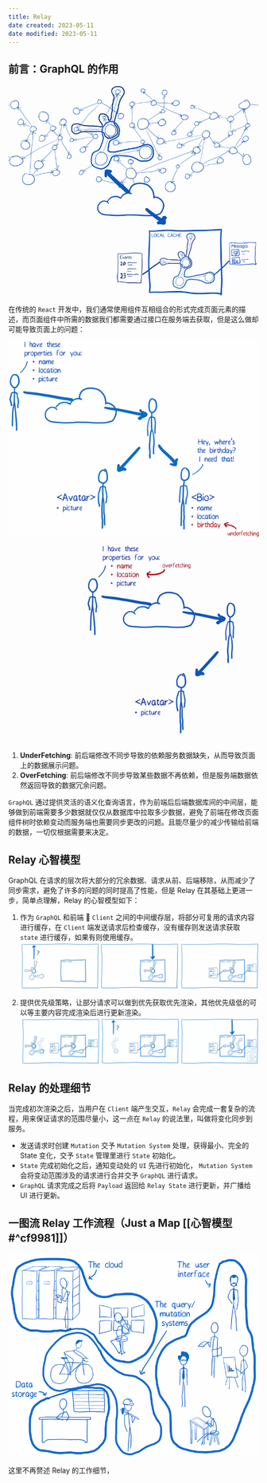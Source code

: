 ```yaml
---
title: Relay
date created: 2023-05-11
date modified: 2023-05-11
---
```


## 前言：GraphQL 的作用

![image.png](https://raw.githubusercontent.com/jeasonnow/pics/main/202305111530111.png)

在传统的 `React` 开发中，我们通常使用组件互相组合的形式完成页面元素的描述，而页面组件中所需的数据我们都需要通过接口在服务端去获取，但是这么做却可能导致页面上的问题：

![image.png](https://raw.githubusercontent.com/jeasonnow/pics/main/202305111524014.png)

![image.png](https://raw.githubusercontent.com/jeasonnow/pics/main/202305111525343.png)

1. **UnderFetching**: 前后端修改不同步导致的依赖服务数据缺失，从而导致页面上的数据展示问题。
2. **OverFetching**: 前后端修改不同步导致某些数据不再依赖，但是服务端数据依然返回导致的数据冗余问题。

`GraphQL` 通过提供灵活的语义化查询语言，作为前端后后端数据库间的中间层，能够做到前端需要多少数据就仅仅从数据库中拉取多少数据，避免了前端在修改页面组件树时依赖变动而服务端也需要同步更改的问题。且能尽量少的减少传输给前端的数据，一切仅根据需要来决定。

## Relay 心智模型

 GraphQL 在请求的层次将大部分的冗余数据、请求从前、后端移除，从而减少了同步需求，避免了许多的问题的同时提高了性能，但是 Relay 在其基础上更进一步，简单点理解，Relay 的心智模型如下：

 
1. 作为 `GraphQL` 和前端  `Client` 之间的中间缓存层，将部分可复用的请求内容进行缓存，在 `Client` 端发送请求后检查缓存，没有缓存则发送请求获取 `state` 进行缓存，如果有则使用缓存。  
   ![image.png](https://raw.githubusercontent.com/jeasonnow/pics/main/202305111609599.png)

2. 提供优先级策略，让部分请求可以做到优先获取优先渲染，其他优先级低的可以等主要内容完成渲染后进行更新渲染。  
   ![image.png](https://raw.githubusercontent.com/jeasonnow/pics/main/202305111609476.png)

## Relay 的处理细节

当完成初次渲染之后，当用户在 `Client` 端产生交互，`Relay` 会完成一套复杂的流程，用来保证请求的范围尽量小，这一点在 `Relay` 的说法里，叫做将变化同步到服务。

- 发送请求时创建 `Mutation` 交予 `Mutation System` 处理，获得最小、完全的 State 变化，交予 `State` 管理里进行 `State` 初始化。
- `State` 完成初始化之后，通知变动处的 `UI` 先进行初始化， `Mutation System` 会将变动范围涉及的请求进行合并交予 `GraphQL` 进行请求。
- `GraphQL` 请求完成之后将 `Payload` 返回给 `Relay State` 进行更新，并广播给 UI 进行更新。

## 一图流 Relay 工作流程（Just  a Map [[心智模型#^cf9981]]）
![image.png](https://raw.githubusercontent.com/jeasonnow/pics/main/202305111648375.png)

这里不再赘述 Relay 的工作细节，